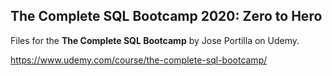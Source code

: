 ## The Complete SQL Bootcamp 2020: Zero to Hero

Files for the <b>The Complete SQL Bootcamp</b> by Jose Portilla on Udemy.

https://www.udemy.com/course/the-complete-sql-bootcamp/

